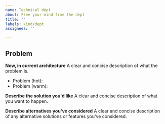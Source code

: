 ```yaml
---
name: Technical dept
about: Free your mind from the dept
title: ''
labels: kind/dept
assignees: ''

---
```


## Problem

**Now, in current architecture**
A clear and concise description of what the problem is.

- Problem (hot): <pain which must be fixed>
- Problem (warm): <pain which should be fixed>

**Describe the solution you'd like**
A clear and concise description of what you want to happen.

**Describe alternatives you've considered**
A clear and concise description of any alternative solutions or features you've considered.
